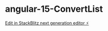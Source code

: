 # angular-15-ConvertList

[Edit in StackBlitz next generation editor ⚡️](https://stackblitz.com/~/github.com/prasad9797/angular-15-ConvertList)